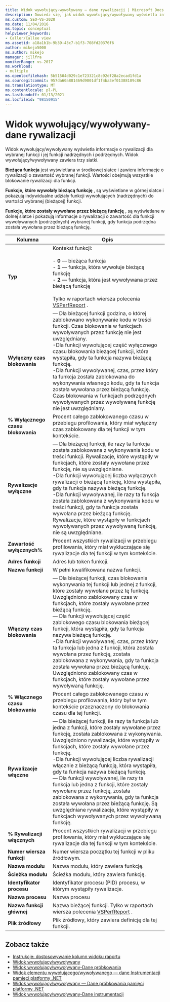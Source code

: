 ```yaml
---
title: Widok wywołujący-wywoływany — dane rywalizacji | Microsoft Docs
description: Dowiedz się, jak widok wywołujący/wywoływany wyświetla informacje o rywalizacji dla wybranej funkcji i jej funkcji nadrzędnych i podrzędnych w Eksplorator wydajności.
ms.custom: SEO-VS-2020
ms.date: 11/04/2016
ms.topic: conceptual
helpviewer_keywords:
- Caller/Callee view
ms.assetid: a18a1b1b-9b39-43c7-b1f3-708fd20376f6
author: mikejo5000
ms.author: mikejo
manager: jillfra
monikerRange: vs-2017
ms.workload:
- multiple
ms.openlocfilehash: 5b51504d029c1e723321c8c92df28a2ecad1fd1a
ms.sourcegitcommit: 957da60a881469d9001df1f4ba3ef01388109c86
ms.translationtype: MT
ms.contentlocale: pl-PL
ms.lasthandoff: 01/13/2021
ms.locfileid: "98150915"
---
```

# <a name="callercallee-view----contention-data"></a>Widok wywołujący/wywoływany-dane rywalizacji
Widok wywołujący/wywoływany wyświetla informacje o rywalizacji dla wybranej funkcji i jej funkcji nadrzędnych i podrzędnych. Widok wywołujący/wywoływany zawiera trzy siatki.

 **Bieżąca funkcja** jest wyświetlana w środkowej siatce i zawiera informacje o rywalizacji o zawartość wybranej funkcji. Wartości obejmują wszystkie blokowanie rywalizacji dla funkcji.

 **Funkcje, które wywołały bieżącą funkcję** , są wyświetlane w górnej siatce i pokazują indywidualne udziały funkcji wywołujących (nadrzędnych) do wartości wybranej (bieżącej) funkcji.

 **Funkcje, które zostały wywołane przez bieżącą funkcję** , są wyświetlane w dolnej siatce i pokazują informacje o rywalizacji o zawartość dla funkcji wywoływanych (podrzędnych) wybranej funkcji, gdy funkcja podrzędna została wywołana przez bieżącą funkcję.

|Kolumna|Opis|
|------------|-----------------|
|**Typ**|Kontekst funkcji:<br /><br /> -   **0** — bieżąca funkcja<br />-   **1** — funkcja, która wywołuje bieżącą funkcję<br />-   **2** — funkcja, która jest wywoływana przez bieżącą funkcję<br /><br /> Tylko w raportach wiersza polecenia [VSPerfReport](../profiling/vsperfreport.md) .|
|**Wyłączny czas blokowania**|— Dla bieżącej funkcji godzina, o której zablokowano wykonywanie kodu w treści funkcji. Czas blokowania w funkcjach wywoływanych przez funkcję nie jest uwzględniany.<br />-Dla funkcji wywołującej część wyłącznego czasu blokowania bieżącej funkcji, która wystąpiła, gdy ta funkcja nazywa bieżącą funkcję.<br />-Dla funkcji wywoływanej, czas, przez który ta funkcja została zablokowana do wykonywania własnego kodu, gdy ta funkcja została wywołana przez bieżącą funkcję. Czas blokowania w funkcjach podrzędnych wywoływanych przez wywoływaną funkcję nie jest uwzględniany.|
|**% Wyłącznego czasu blokowania**|Procent całego zablokowanego czasu w przebiegu profilowania, który miał wyłączny czas zablokowany dla tej funkcji w tym kontekście.|
|**Rywalizacje wyłączne**|— Dla bieżącej funkcji, ile razy ta funkcja została zablokowana z wykonywania kodu w treści funkcji. Rywalizacje, które wystąpiły w funkcjach, które zostały wywołane przez funkcję, nie są uwzględniane.<br />-Dla funkcji wywołującej liczba wyłącznych rywalizacji o bieżącą funkcję, która wystąpiła, gdy ta funkcja nazywa bieżącą funkcję.<br />-Dla funkcji wywoływanej, ile razy ta funkcja została zablokowana z wykonywania kodu w treści funkcji, gdy ta funkcja została wywołana przez bieżącą funkcję. Rywalizacje, które wystąpiły w funkcjach wywoływanych przez wywoływaną funkcję, nie są uwzględniane.|
|**Zawartość wyłącznych%**|Procent wszystkich rywalizacji w przebiegu profilowania, który miał wykluczające się rywalizacje dla tej funkcji w tym kontekście.|
|**Adres funkcji**|Adres lub token funkcji.|
|**Nazwa funkcji**|W pełni kwalifikowana nazwa funkcji.|
|**Włączny czas blokowania**|— Dla bieżącej funkcji, czas blokowania wykonywania tej funkcji lub jednej z funkcji, które zostały wywołane przez tę funkcję. Uwzględniono zablokowany czas w funkcjach, które zostały wywołane przez bieżącą funkcję.<br />— Dla funkcji wywołującej część zablokowego czasu blokowania bieżącej funkcji, która wystąpiła, gdy ta funkcja nazywa bieżącą funkcję.<br />-Dla funkcji wywoływanej, czas, przez który ta funkcja lub jedna z funkcji, która została wywołana przez funkcję, została zablokowana z wykonywania, gdy ta funkcja została wywołana przez bieżącą funkcję. Uwzględniono zablokowany czas w funkcjach, które zostały wywołane przez wywoływaną funkcję.|
|**% Włącznego czasu blokowania**|Procent całego zablokowanego czasu w przebiegu profilowania, który był w tym kontekście przeznaczony do blokowania czasu dla tej funkcji.|
|**Rywalizacje włączne**|— Dla bieżącej funkcji, ile razy ta funkcja lub jedna z funkcji, które zostały wywołane przez funkcję, została zablokowana z wykonywania. Uwzględniono rywalizacje, które wystąpiły w funkcjach, które zostały wywołane przez funkcję.<br />-Dla funkcji wywołującej liczba rywalizacji włącznie z bieżącą funkcją, która wystąpiła, gdy ta funkcja nazywa bieżącą funkcję.<br />— Dla funkcji wywoływanej, ile razy ta funkcja lub jedna z funkcji, które zostały wywołane przez funkcję, została zablokowana z wykonywania, gdy ta funkcja została wywołana przez bieżącą funkcję. Są uwzględniane rywalizacje, które wystąpiły w funkcjach wywoływanych przez wywoływaną funkcję.|
|**% Rywalizacji włącznych**|Procent wszystkich rywalizacji w przebiegu profilowania, który miał wykluczające się rywalizacje dla tej funkcji w tym kontekście.|
|**Numer wiersza funkcji**|Numer wiersza początku tej funkcji w pliku źródłowym.|
|**Nazwa modułu**|Nazwa modułu, który zawiera funkcję.|
|**Ścieżka modułu**|Ścieżka modułu, który zawiera funkcję.|
|**Identyfikator procesu**|Identyfikator procesu (PID) procesu, w którym wystąpiły rywalizacje.|
|**Nazwa procesu**|Nazwa procesu|
|**Nazwa funkcji głównej**|Nazwa bieżącej funkcji. Tylko w raportach wiersza polecenia [VSPerfReport](../profiling/vsperfreport.md) .|
|**Plik źródłowy**|Plik źródłowy, który zawiera definicję dla tej funkcji.|

## <a name="see-also"></a>Zobacz także
- [Instrukcje: dostosowywanie kolumn widoku raportu](../profiling/how-to-customize-report-view-columns.md)
- [Widok wywołujący/wywoływany](../profiling/caller-callee-view.md)
- [Widok wywołujący/wywoływany-Dane próbkowania](../profiling/caller-callee-view-sampling-data.md)
- [Widok elementu wywołującego/wywoływanego — dane Instrumentacji pamięci platformy .NET](../profiling/caller-callee-view-net-memory-instrumentation-data.md)
- [Widok wywołujący/wywoływany — Dane próbkowania pamięci platformy .NET](../profiling/caller-callee-view-dotnet-memory-sampling-data.md)
- [Widok wywołujący/wywoływany-Dane instrumentacji](../profiling/caller-callee-view-instrumentation-data.md)
